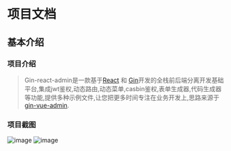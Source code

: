 # 项目文档


## 基本介绍

### 项目介绍
> Gin-react-admin是一款基于[React](https://reactjs.org) 和 [Gin](https://gin-gonic.com)开发的全栈前后端分离开发基础平台,集成jwt鉴权,动态路由,动态菜单,casbin鉴权,表单生成器,代码生成器等功能,提供多种示例文件,让您把更多时间专注在业务开发上,思路来源于[gin-vue-admin](https://github.com/flipped-aurora/gin-vue-admin).

### 项目截图
![image](https://github.com/yaoyaochil/gin-react-admin/assets/49603204/89943265-5675-4a49-bf8e-9ca6cbbe1b58)
![image](https://github.com/yaoyaochil/gin-react-admin/assets/49603204/3a9f3258-1b05-4ff1-b7cb-707b4ffbcc2f)

